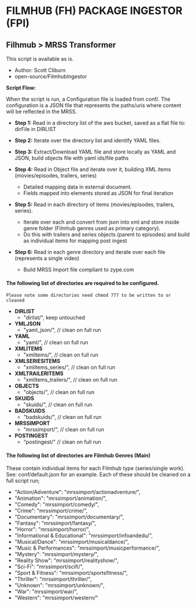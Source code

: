 # FILMHUB (FH) PACKAGE INGESTOR (FPI)
## Filhmub > MRSS Transformer
This script is available as is.

- Author: Scott Cliburn
- open-source/FilmhubIngestor

**Script Flow:**

When the script is run, a Configuration file is loaded from conf/.
The configuration is a JSON file that represents the paths/uris where content will be reflected in the MRSS.

- **Step 1:** Read in a directory list of the aws bucket, saved as a flat file to: dirFile in DIRLIST

- **Step 2:** Iterate over the directory list and identify YAML files.

- **Step 3:** Extract/Download YAML file and store locally as YAML and JSON, build objects file with yaml ids/file paths

- **Step 4:** Read in Object file and iterate over it, building XML items (movies/episodes, trailers, series)
    - Detailed mapping data in external document.
    - Fields mapped into <item> elements stored as JSON for final iteration

- **Step 5:** Read in each directory of items (movies/episodes, trailers, series). 
    - Iterate over each and convert from json into xml and store inside genre folder (Filmhub genres used as primary category).
    - Do this with trailers and series objects (parent to episodes) and build as individual items for mapping post ingest

- **Step 6:** Read in each genre directory and iterate over each file (represents a single video)
    - Build MRSS Import file compliant to zype.com

#### The following list of directories are required to be configured.
`Please note some directories need chmod 777 to be written to or cleaned`

- **DIRLIST**
    - "dirlist/", keep untouched
- **YMLJSON**
    - "yaml_json/", // clean on full run
- **YAML**
    - "yaml/", // clean on full run
- **XMLITEMS**
    - "xmlitems/", // clean on full run
- **XMLSERIESITEMS**
    - "xmlitems_series/", // clean on full run
- **XMLTRAILERITEMS**
    - "xmlitems_trailers/", // clean on full run
- **OBJECTS**
    - "objects/", // clean on full run
- **SKUIDS**
    - "skuids/", // clean on full run
- **BADSKUIDS**
    - "badskuids/", // clean on full run
- **MRSSIMPORT**
    - "mrssimport/", // clean on full run
- **POSTINGEST**
    - "postingest/" // clean on full run

#### The following list of directories are Filmhub Genres (Main)
These contain individual items for each Filmhub type (series/single work).
See: conf/default.json for an example.
Each of these should be cleaned on a full script run;

- "Action/Adventure": "mrssimport/actionadventure/",
- "Animation": "mrssimport/animation/",
- "Comedy": "mrssimport/comedy/",
- "Crime": "mrssimport/crime/",
- "Documentary": "mrssimport/documentary/",
- "Fantasy": "mrssimport/fantasy/",
- "Horror": "mrssimport/horror/",
- "Informational & Educational": "mrssimport/infoandedu/",
- "Musical/Dance": "mrssimport/musicaldance/",
- "Music & Performances": "mrssimport/musicperformance/",
- "Mystery": "mrssimport/mystery/",
- "Reality Show": "mrssimport/realityshow/",
- "Sci-Fi": "mrssimport/scifi/",
- "Sport & Fitness": "mrssimport/sportsfitness/",
- "Thriller": "mrssimport/thriller/",
- "Unknown": "mrssimport/unknown/",
- "War": "mrssimport/war/",
- "Western": "mrssimport/western/"